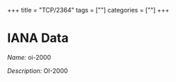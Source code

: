 +++
title = "TCP/2364"
tags = [""]
categories = [""]
+++

# IANA Data

_Name:_ oi-2000

_Description:_ OI-2000

